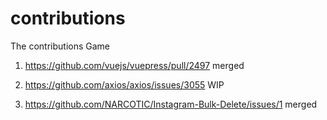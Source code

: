 # contributions
The contributions Game

01. https://github.com/vuejs/vuepress/pull/2497 merged

02. https://github.com/axios/axios/issues/3055 WIP

03. https://github.com/NARCOTIC/Instagram-Bulk-Delete/issues/1 merged

